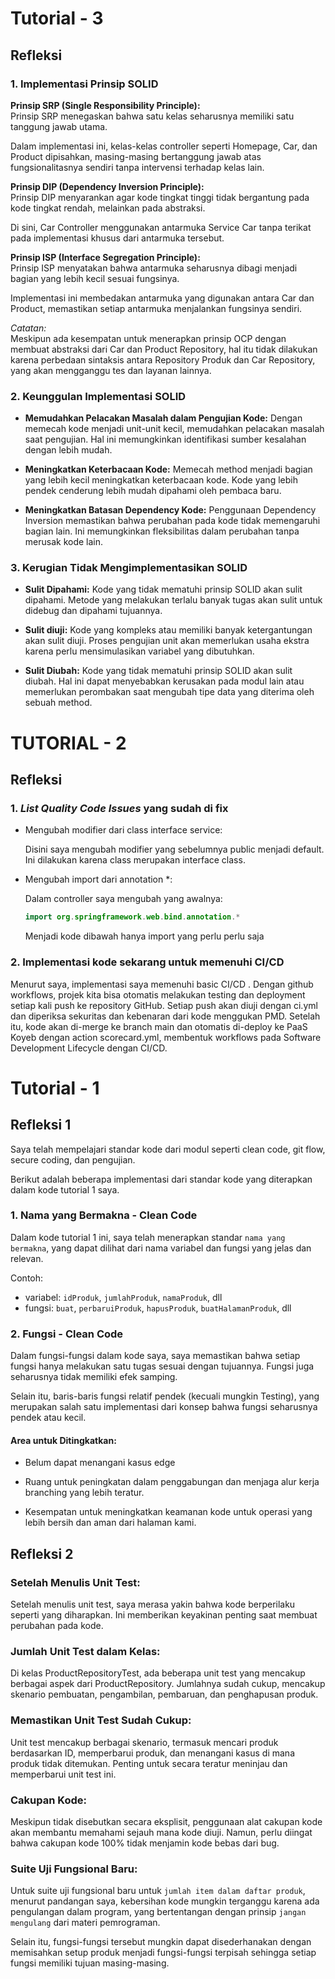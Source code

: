 # Tutorial - 3
## Refleksi

### 1. Implementasi Prinsip SOLID
**Prinsip SRP (Single Responsibility Principle):**  
Prinsip SRP menegaskan bahwa satu kelas seharusnya memiliki satu tanggung jawab utama.

Dalam implementasi ini, kelas-kelas controller seperti Homepage, Car, dan Product dipisahkan, masing-masing bertanggung jawab atas fungsionalitasnya sendiri tanpa intervensi terhadap kelas lain.

**Prinsip DIP (Dependency Inversion Principle):**  
Prinsip DIP menyarankan agar kode tingkat tinggi tidak bergantung pada kode tingkat rendah, melainkan pada abstraksi.

Di sini, Car Controller menggunakan antarmuka Service Car tanpa terikat pada implementasi khusus dari antarmuka tersebut.

**Prinsip ISP (Interface Segregation Principle):**  
Prinsip ISP menyatakan bahwa antarmuka seharusnya dibagi menjadi bagian yang lebih kecil sesuai fungsinya.

Implementasi ini membedakan antarmuka yang digunakan antara Car dan Product, memastikan setiap antarmuka menjalankan fungsinya sendiri.

*Catatan:*  
Meskipun ada kesempatan untuk menerapkan prinsip OCP dengan membuat abstraksi dari Car dan Product Repository, hal itu tidak dilakukan karena perbedaan sintaksis antara Repository Produk dan Car Repository, yang akan mengganggu tes dan layanan lainnya.

### 2. Keunggulan Implementasi SOLID
- **Memudahkan Pelacakan Masalah dalam Pengujian Kode:**
  Dengan memecah kode menjadi unit-unit kecil, memudahkan pelacakan masalah saat pengujian. Hal ini memungkinkan identifikasi sumber kesalahan dengan lebih mudah.
  
- **Meningkatkan Keterbacaan Kode:**
  Memecah method menjadi bagian yang lebih kecil meningkatkan keterbacaan kode. Kode yang lebih pendek cenderung lebih mudah dipahami oleh pembaca baru.

- **Meningkatkan Batasan Dependency Kode:**
  Penggunaan Dependency Inversion memastikan bahwa perubahan pada kode tidak memengaruhi bagian lain. Ini memungkinkan fleksibilitas dalam perubahan tanpa merusak kode lain.

### 3. Kerugian Tidak Mengimplementasikan SOLID
- **Sulit Dipahami:**
  Kode yang tidak mematuhi prinsip SOLID akan sulit dipahami. Metode yang melakukan terlalu banyak tugas akan sulit untuk didebug dan dipahami tujuannya.

- **Sulit diuji:**
  Kode yang kompleks atau memiliki banyak ketergantungan akan sulit diuji. Proses pengujian unit akan memerlukan usaha ekstra karena perlu mensimulasikan variabel yang dibutuhkan.

- **Sulit Diubah:**
  Kode yang tidak mematuhi prinsip SOLID akan sulit diubah. Hal ini dapat menyebabkan kerusakan pada modul lain atau memerlukan perombakan saat mengubah tipe data yang diterima oleh sebuah method.


# TUTORIAL - 2
## Refleksi

### 1. _List Quality Code Issues_ yang sudah di fix

- Mengubah modifier dari class interface service:

  Disini saya mengubah modifier yang sebelumnya public menjadi default.
  Ini dilakukan karena class merupakan interface class.

- Mengubah import dari annotation *:
  
  Dalam controller saya mengubah yang awalnya:
  ```java
  import org.springframework.web.bind.annotation.*
  ```
  Menjadi kode dibawah hanya import yang perlu perlu saja

### 2. Implementasi kode sekarang untuk memenuhi CI/CD
Menurut saya, implementasi saya memenuhi basic CI/CD . Dengan github workflows, projek  kita  bisa otomatis melakukan testing dan deployment setiap kali push ke repository GitHub. 
Setiap push akan diuji dengan ci.yml dan diperiksa sekuritas dan kebenaran dari kode menggukan PMD. 
Setelah itu, kode akan di-merge ke branch main dan otomatis di-deploy ke PaaS Koyeb dengan action scorecard.yml, membentuk workflows pada Software Development Lifecycle dengan CI/CD.


# Tutorial - 1
## Refleksi 1
Saya telah mempelajari standar kode dari modul seperti clean code, git flow, secure coding, dan pengujian.

Berikut adalah beberapa implementasi dari standar kode yang diterapkan dalam kode tutorial 1 saya.

### 1. Nama yang Bermakna - Clean Code
Dalam kode tutorial 1 ini, saya telah menerapkan standar `nama yang bermakna`, yang dapat dilihat dari
nama variabel dan fungsi yang jelas dan relevan.

Contoh:

- variabel: `idProduk`, `jumlahProduk`, `namaProduk`, dll
- fungsi: `buat`, `perbaruiProduk`, `hapusProduk`, `buatHalamanProduk`, dll

### 2. Fungsi - Clean Code
Dalam fungsi-fungsi dalam kode saya, saya memastikan bahwa setiap fungsi hanya melakukan satu tugas sesuai dengan tujuannya. Fungsi juga seharusnya tidak memiliki efek samping.

Selain itu, baris-baris fungsi relatif pendek (kecuali mungkin Testing), yang merupakan salah satu implementasi dari konsep bahwa fungsi seharusnya pendek atau kecil.


#### Area untuk Ditingkatkan:
- Belum dapat menangani kasus edge


- Ruang untuk peningkatan dalam penggabungan dan menjaga alur kerja branching yang lebih teratur.


- Kesempatan untuk meningkatkan keamanan kode untuk operasi yang lebih bersih dan aman dari halaman kami.


## Refleksi 2

### Setelah Menulis Unit Test:
Setelah menulis unit test, saya merasa yakin bahwa kode berperilaku seperti yang diharapkan. Ini memberikan keyakinan penting saat membuat perubahan pada kode.

### Jumlah Unit Test dalam Kelas:
Di kelas ProductRepositoryTest, ada beberapa unit test yang mencakup berbagai aspek dari ProductRepository. Jumlahnya sudah cukup, mencakup skenario pembuatan, pengambilan, pembaruan, dan penghapusan produk.

### Memastikan Unit Test Sudah Cukup:
Unit test mencakup berbagai skenario, termasuk mencari produk berdasarkan ID, memperbarui produk, dan menangani kasus di mana produk tidak ditemukan. Penting untuk secara teratur meninjau dan memperbarui unit test ini.

### Cakupan Kode:
Meskipun tidak disebutkan secara eksplisit, penggunaan alat cakupan kode akan membantu memahami sejauh mana kode diuji. Namun, perlu diingat bahwa cakupan kode 100% tidak menjamin kode bebas dari bug.

### Suite Uji Fungsional Baru:
Untuk suite uji fungsional baru untuk `jumlah item dalam daftar produk`, menurut pandangan saya, kebersihan kode mungkin terganggu karena ada pengulangan dalam program, yang bertentangan dengan prinsip `jangan mengulang` dari materi pemrograman.

Selain itu, fungsi-fungsi tersebut mungkin dapat disederhanakan dengan memisahkan setup produk menjadi fungsi-fungsi terpisah sehingga setiap fungsi memiliki tujuan masing-masing.
